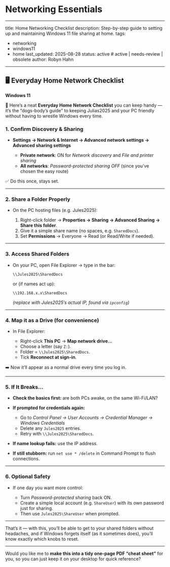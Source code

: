 # Networking Essentials

---
title: Home Networking Checklist
description: Step-by-step guide to setting up and maintaining Windows 11 file sharing at home.
tags:
  - networking
  - windows11
  - home
last_updated: 2025-08-28
status: active   # active | needs-review | obsolete
author: Robyn Hahn
---


## 🖥️ Everyday Home Network Checklist

**Windows 11**

🌸 Here’s a neat **Everyday Home Network Checklist** you can keep handy — it’s the “dogs-body’s guide” to keeping Julias2025 and your PC friendly without having to wrestle Windows every time.

### 1. Confirm Discovery & Sharing

* **Settings → Network & Internet → Advanced network settings → Advanced sharing settings**

  * **Private network**: ON for *Network discovery* and *File and printer sharing*
  * **All networks**: *Password-protected sharing OFF* (since you’ve chosen the easy route)

✅ Do this once, stays set.

---

### 2. Share a Folder Properly

* On the PC hosting files (e.g. Jules2025):

  1. Right-click folder → **Properties → Sharing → Advanced Sharing → Share this folder**.
  2. Give it a simple share name (no spaces, e.g. `SharedDocs`).
  3. Set **Permissions** → Everyone → Read (or Read/Write if needed).

---

### 3. Access Shared Folders

* On your PC, open File Explorer → type in the bar:

  ```
  \\Jules2025\SharedDocs
  ```

  or (if names act up):

  ```
  \\192.168.x.x\SharedDocs
  ```

  *(replace with Jules2025’s actual IP, found via `ipconfig`)*

---

### 4. Map it as a Drive (for convenience)

* In File Explorer:

  * Right-click **This PC** → **Map network drive…**
  * Choose a letter (say `Z:`).
  * Folder = `\\Jules2025\SharedDocs`.
  * Tick **Reconnect at sign-in**.

➡️ Now it’ll appear as a normal drive every time you log in.

---

### 5. If It Breaks…

* **Check the basics first:** are both PCs awake, on the same Wi-Fi/LAN?
* **If prompted for credentials again:**

  * Go to *Control Panel → User Accounts → Credential Manager → Windows Credentials*
  * Delete any `Jules2025` entries.
  * Retry with `\\Jules2025\SharedDocs`.
* **If name lookup fails:** use the IP address.
* **If still stubborn:** run `net use * /delete` in Command Prompt to flush connections.

---

### 6. Optional Safety

* If one day you want more control:

  * Turn *Password-protected sharing* back ON.
  * Create a simple local account (e.g. `ShareUser`) with its own password just for sharing.
  * Then use `Jules2025\ShareUser` when prompted.

---

That’s it — with this, you’ll be able to get to your shared folders without headaches, and if Windows forgets itself (as it sometimes does), you’ll know exactly which knobs to reset.

---

Would you like me to **make this into a tidy one-page PDF “cheat sheet”** for you, so you can just keep it on your desktop for quick reference?
